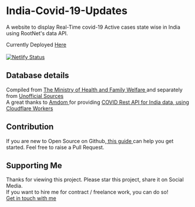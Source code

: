 # India-Covid-19-Updates
A website to display Real-Time covid-19 Active cases state wise in India using RootNet's data API.

Currently Deployed <a href="https://india-covid19updates.netlify.app/">Here</a> <br /><br />
[![Netlify Status](https://api.netlify.com/api/v1/badges/091a4b30-9661-4f79-ae3f-e9308a8a2b8a/deploy-status)](https://app.netlify.com/sites/wonderful-joliot-8844ed/deploys)


## Database details
Compiled from <a href="https://www.mohfw.gov.in/"> The Ministry of Health and Family Welfare </a>
and separately from <a href="https://github.com/amodm/api-covid19-in#unofficial-sources">Unofficial Sources</a> <br />
A great thanks to <a href="https://github.com/amodm"> Amdom </a> for providing <a href="https://github.com/amodm/api-covid19-in"> COVID Rest API for India data, using Cloudflare Workers </a> 



## Contribution
If you are new to Open Source on Github,<a href="https://opensource.guide/how-to-contribute/"> this guide </a> can help you get started.
Feel free to raise a Pull Request.


## Supporting Me
Thanks for viewing this project.
Please star this project, share it on Social Media. <br />
If you want to hire me for contract / freelance work, you can do so! <br /> 
<a href="https://www.linkedin.com/in/sankshit-pandoh/"> Get in touch with me </a>

